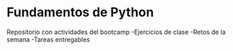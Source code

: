 # Fundamentos de Python
Repositorio con actividades del bootcamp
  -Ejercicios de clase
  -Retos de la semana
  -Tareas entregables
